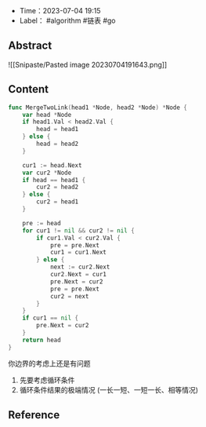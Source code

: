 - Time：2023-07-04 19:15
- Label： #algorithm #链表 #go

## Abstract

![[Snipaste/Pasted image 20230704191643.png]]

## Content

```go
func MergeTwoLink(head1 *Node, head2 *Node) *Node {
	var head *Node
	if head1.Val < head2.Val {
		head = head1
	} else {
		head = head2
	}

	cur1 := head.Next
	var cur2 *Node
	if head == head1 {
		cur2 = head2
	} else {
		cur2 = head1
	}

	pre := head
	for cur1 != nil && cur2 != nil {
		if cur1.Val < cur2.Val {
			pre = pre.Next
			cur1 = cur1.Next
		} else {
			next := cur2.Next
			cur2.Next = cur1
			pre.Next = cur2
			pre = pre.Next
			cur2 = next
		}
	}
	if cur1 == nil {
		pre.Next = cur2
	}
	return head
}
```

你边界的考虑上还是有问题

1. 先要考虑循环条件
2. 循环条件结果的极端情况 (一长一短、一短一长、相等情况)

## Reference
